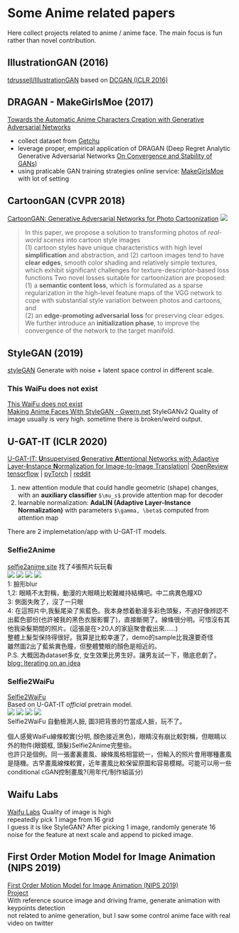 # Some Anime related papers
Here collect projects related to anime / anime face. The main focus is fun rather than novel contribution.

## IllustrationGAN (2016)
[tdrussell/IllustrationGAN](https://github.com/tdrussell/IllustrationGAN) 
based on [DCGAN (ICLR 2016)](/GAN/GAN_repersentation_learning.html#dcgan-iclr-2016) 

## DRAGAN - MakeGirlsMoe (2017)
[Towards the Automatic Anime Characters Creation with Generative Adversarial Networks](https://arxiv.org/abs/1708.05509)  
* collect dataset from [Getchu](http://www.getchu.com)
* leverage proper, empirical application of DRAGAN (Deep Regret Analytic Generative Adversarial Networks [On Convergence and Stability of GANs](https://arxiv.org/abs/1705.07215))
* using praticable GAN training strategies
online service: [MakeGirlsMoe](https://make.girls.moe/) with lot of setting

## CartoonGAN (CVPR 2018)
[CartoonGAN: Generative Adversarial Networks for Photo Cartoonization](http://openaccess.thecvf.com/content_cvpr_2018/papers/Chen_CartoonGAN_Generative_Adversarial_CVPR_2018_paper.pdf)
![](https://github.com/mnicnc404/CartoonGan-tensorflow/raw/master/images/cover.gif)  
> In this paper, we propose a solution to transforming photos of *real-world scenes* into cartoon style images  
(1) cartoon styles have unique characteristics with high level **simplification** and abstraction, and (2) cartoon images tend to have **clear edges**, smooth color shading and relatively simple textures, which exhibit significant challenges for texture-descriptor-based loss functions 
Two novel losses suitable for cartoonization are proposed:  
(1) a **semantic content loss**, which is formulated as a sparse regularization in the high-level feature maps of the VGG network to cope with substantial style variation between photos and cartoons, and  
(2) an **edge-promoting adversarial loss** for preserving clear edges.  
We further introduce an **initialization phase**, to improve the convergence of the network to the target manifold.

## StyleGAN (2019)
[styleGAN](/GAN/GAN_repersentation_learning.html#stylegan-cvpr-2019)
Generate with noise + latent space control in different scale.
### This WaiFu does not exist
[This WaiFu does not exist](https://www.thiswaifudoesnotexist.net/)  
[Making Anime Faces With StyleGAN - Gwern.net](https://www.gwern.net/Faces)
StyleGANv2
Quality of image usually is very high. sometime there is broken/weird output.  

## U-GAT-IT (ICLR 2020)
[U-GAT-IT: **U**nsupervised **G**enerative **At**tentional Networks with Adaptive Layer-**I**nstance **N**ormalization for Image-to-Image Translation](https://arxiv.org/abs/1907.10830)| [OpenReview](https://openreview.net/forum?id=BJlZ5ySKPH)  
[tensorflow](https://github.com/taki0112/UGATIT) | [pyTorch](https://github.com/znxlwm/UGATIT-pytorch) | [reddit](https://www.reddit.com/r/MachineLearning/comments/ck4do7/r_190710830_ugatit_unsupervised_generative/)  
1. new attention module that could handle geometric (shape) changes, with an **auxiliary classifier** `$\mu_s$` provide attention map for decoder
1. learnable normalization: **AdaLIN (Adaptive Layer-Instance Normalization)** with parameters `$\gamma, \beta$` computed from attention map

There are 2 implemetation/app with U-GAT-IT models.
### Selfie2Anime
[selfie2anime site](https://selfie2anime.com)
找了4張照片玩玩看  
![](img/selfie2anime/1.jpg)
![](img/selfie2anime/2.jpg)
![](img/selfie2anime/3.jpg)
![](img/selfie2anime/4.jpg)  
1: 臉形blur  
1,2: 眼睛不太對稱，動漫的大眼睛比較難維持結構吧。中二病異色瞳XD  
3: 側面失敗了，沒了一只眼  
4: 在這照片中,我髮尾染了紫藍色。我本身想着動漫多彩色頭髮，不過好像辨認不出藍色部份(也許被我的黑色衣服影響了)，直接斷開了。線條很分明。可惜沒有其他我染髮期間的照片。(這張是在>20人的家庭聚會截出來......)  
整體上髮型保持得很好。我算是比較幸運了，demo的sample比我還要奇怪  
雖然圖2出了藍紫異色瞳，但整體雙眼的顏色是相近的。  
P.S. 大概因為dataset多女, 女生效果比男生好。讓男友試一下，徹底悲劇了。  
[blog: Iterating on an idea](https://selfie2anime.com/blog/iterating-on-an-idea/)  
### Selfie2WaiFu
[Selfie2WaiFu](https://waifu.lofiu.com/index.html)  
Based on U-GAT-IT *official* pretrain model.  
![](img/selfie2anime/waifu1.jpg)
![](img/selfie2anime/waifu2.jpg)
![](img/selfie2anime/waifu13.jpg)
![](img/selfie2anime/waifu4.jpg)  
Selfie2WaiFu 自動檢測人臉, 圖3把背景的竹當成人臉，玩不了。  

個人感覺WaiFu線條較實(分明, 顏色接近黑色)，眼睛沒有崩比較對稱，但眼睛以外的物件(眼鏡框, 頭髮)Selfie2Anime完整些。  
也許只是個例。同一張畫裏畫風、線條風格相當統一，但輸入的照片會用哪種畫風是隨機。古早畫風線條較實，近年畫風比較保留原圖和容易模糊。可能可以用一些conditional cGAN控制畫風?(用年代/制作組區分)  

## Waifu Labs
[Waifu Labs](https://waifulabs.com/)
Quality of image is high  
repeatedly pick 1 image from 16 grid  
I guess it is like StyleGAN? After picking 1 image, randomly generate 16 noise for the feature at next scale and append to picked image.  



## First Order Motion Model for Image Animation (NIPS 2019)
[First Order Motion Model for Image Animation (NIPS 2019)](https://arxiv.org/pdf/2003.00196.pdf)  
[Project](https://aliaksandrsiarohin.github.io/first-order-model-website/)  
With reference source image and driving frame, generate animation with keypoints detection  
not related to anime generation, but I saw some control anime face with real video on twitter  